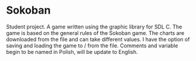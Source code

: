 # Sokoban
Student project. A game written using the graphic library for SDL C. The game is based on the general rules of the Sokoban game. The charts are downloaded from the file and can take different values. I have the option of saving and loading the game to / from the file. Comments and variable begin to be named in Polish, will be update to English.

